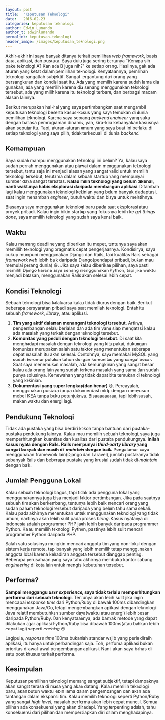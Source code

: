 ```yaml
---
layout: post
title:  "Keputusan Teknologi"
date:   2016-02-23
categories: keputusan teknologi
author: Edwin Lunando
author_t: edwinlunando
permalink: keputusan-teknologi
header_image: /images/keputusan_teknologi.png
---
```


Akhir-akhir ini saya banyak ditanya terkait pemilihan *web framework*, basis data, aplikasi, dan pustaka. Saya dulu juga sering bertanya "Kenapa sih pake teknologi A? Kan ada B juga nih?" ke setiap orang. Hasilnya, gak ada aturan yang ketat dalam pemilihan teknologi. Kenyataannya, pemilihan teknologi sangatlah subjektif. Sangat tergantung dari orang yang bersangkutan dan kondisi saat itu. Ada yang memilih karena sudah lama dia gunakan, ada yang memilih karena dia senang menggunakan teknologi tersebut, ada yang milih karena itu teknologi terbaru, dan berbagai macam alasan lainnya.

Berikut merupakan hal-hal yang saya pertimbangkan saat mengambil keputusan teknologi beserta kasus-kasus yang saya temukan di dunia pemilihan teknologi. Karena saya seorang *backend engineer* yang suka dengan bahasa pemrograman dinamis, yah, kira-kira kebanyakan kasusnya akan seputar itu. Tapi, aturan-aturan umum yang saya buat ini berlaku di setiap teknologi yang saya pilih, tidak terkecuali di dunia *backend*.

## Kemampuan

Saya sudah mampu menggunakan teknologi ini belum? Ya, kalau saya sudah pernah menggunakan atau piawai dalam menggunakan teknologi tersebut, tentu saja ini menjadi alasan yang sangat valid untuk memilih teknologi tersebut, terutama dalam sebuah startup yang mempunyai sumber daya sangat terbatas. **Kalau milih teknologi yang belum dikenal, nanti waktunya habis eksplorasi daripada membangun aplikasi**. Ditambah lagi kalau menggunakan teknologi kekinian yang belum banyak diadaptasi, saat ingin menambah *engineer*, butuh waktu dan biaya untuk melatihnya.

Biasanya saya menggunakan teknologi baru pada saat eksplorasi atau proyek pribadi. Kalau ingin bikin startup yang fokusnya lebih ke *get things done*, saya memilih teknologi yang sudah saya kenal baik.

## Waktu

Kalau memang deadline yang diberikan itu mepet, tentunya saya akan memillih teknologi yang pragmatis cepat pengerjaannya. Kondisinya, saya cukup mumpuni menggunakan Django dan Rails, tapi kualitas Rails sebagai *framework web* lebih baik daripada Django(pendapat pribadi, bukan mau memulai perang dunia) :laughing:. Jika saya kalau diberikan pilihan, saya pasti memilih Django karena saya senang menggunakan Python, tapi jika waktu menjadi batasan, menggunakan Rails akan selesai lebih cepat.

## Kondisi Teknologi

Sebuah teknologi bisa kalaluarsa kalau tidak diurus dengan baik. Berikut beberapa persyaratan pribadi saya saat memilah teknologi. Entah itu sebuah *framework*, *library*, atau aplikasi.

1. **Tim yang aktif dalaman menangani teknologi tersebut**. Artinya, pengembangan selalu berjalan dan ada tim yang siap mengatasi kalau ada masalah yang terkait dengan teknologi tersebut.
2. **Komunitas yang peduli dengan teknologi tersebut**. Di saat kita menghadapi masalah dengan teknologi yang kita pakai, dukungan komunitas merupakan salah satu faktor yang menentukan seberapa cepat masalah itu akan selesai. Contohnya, saya memakai MySQL yang sudah berumur puluhan tahun dengan komunitas yang sangat besar. Saat saya menemukan masalah, ada kemungkinan yang sangat besar kalau ada orang lain yang sudah terkena masalah yang sama dan sudah punya solusinya. Kemewahan yang tidak dapat kita temukan di teknologi yang kekinian.
3. **Dokumentasi yang super lengkap(dan benar)** :sweat_smile:. Percayalah, menggunakan pustaka tanpa dokumentasi mirip dengan menyusun mebel IKEA tanpa buku petunjuknya. Bisaaaaaaaaa, tapi lebih susah, makan waktu dan energi lagi.

## Pendukung Teknologi

Tidak ada pustaka yang bisa berdiri kokoh tanpa bantuan dari pustaka-pustaka pendukung lainnya. Kalau mau memilih sebuah teknologi, saya juga memperhitungkan kuantitas dan kualitas dari pustaka pendukungnya. **Inilah kasus nyata dengan Rails. Rails mempunyai *third-party library* yang sangat banyak dan masih di-*maintain* dengan baik**. Pengalaman saya menggunakan framework lain(Django dan Laravel), jumlah pustakanya tidak sebanyak Rails dan beberapa pustaka yang krusial sudah tidak di-*maintain* dengan baik.

## Jumlah Pengguna Lokal

Kalau sebuah teknologi bagus, tapi tidak ada pengguna lokal yang menggunakannya juga bisa menjadi faktor pertimbangan. Jika pada saatnya sebuah tim akan berkembang, tentunya lebih baik mencari orang yang sudah paham teknologi tersebut daripada yang belum tahu sama sekali. Kalau pada akhirnya menentukan untuk menggunakan teknologi yang tidak umum, nantinya akan lebih sulit pada proses *hiring*. Kasus nyatanya di Indonesia adalah programmer PHP jauh lebih banyak daripada programmer Python. Kalau memilih teknologi Python, pastinya lebih sulit mencari programmer Python daripada PHP.

Salah satu solusinya mungkin mencari anggota tim yang non-lokal dengan sistem kerja remote, tapi banyak yang lebih memilih tetap menggunakan anggota lokal karena kehadiran anggota tersebut dianggap penting. Beberapa perusahaan yang saya tahu akhirnya membuka kantor cabang *engineering* di kota lain untuk mengisi kebutuhan tersebut.

## Performa?

**Sampai menggangu *user experience*, saya tidak terlalu memperhitungkan performa dari sebuah teknologi**. Tentunya akan lebih sulit jika ingin mencapai *response time* dari Python/Ruby di bawah 100ms dibandingkan menggunakan Java/Go, tetapi mengembangkan aplikasi dengan teknologi Java relatif membutuhkan sumber daya(waktu atau energi) lebih besar daripada Python/Ruby. Dan kenyataannya, ada banyak metode yang dapat dilakukan agar aplikasi Python/Ruby bisa dibawah 100ms(atau bahkan lebih cepat lagi) seperti *caching* :smirk:.

Lagipula, *response time* 100ms bukanlah standar wajib yang perlu diraih aplikasi, itu hanya untuk perbandingan saja. Toh, perfoma aplikasi bukan prioritas di awal-awal pengembangan aplikasi. Nanti akan saya bahas di satu post khusus terkait performa.

## Kesimpulan

Keputusan pemilihan teknologi memang sangat subjektif, tetapi dampaknya akan sangat terasa di masa yang akan datang. Kalau memilih teknologi baru, akan butuh waktu lebih lama dalam pengembangan dan akan ada tantangan dalam ekspansi tim. Kalau memilih teknologi seperti Python/Ruby yang sangat *high level*, masalah performa akan lebih cepat muncul. Semua pilihan ada konsekuensi yang akan dihadapi. Yang terpenting adalah, tahu konsekuensi dari pilihan dan mempersiapkan diri dalam menghadapinya.

